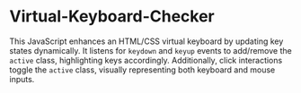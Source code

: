 # Virtual-Keyboard-Checker
This JavaScript enhances an HTML/CSS virtual keyboard by updating key states dynamically. It listens for `keydown` and `keyup` events to add/remove the `active` class, highlighting keys accordingly. Additionally, click interactions toggle the `active` class, visually representing both keyboard and mouse inputs.
